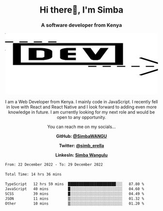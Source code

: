 
<h1 align="center"> Hi there👋, I'm Simba</h1>
<h3 align="center">A software developer from Kenya</h3>

<img src="/arrow-svgrepo-com.svg" margin="auto" width="100%" height="200px">


<p align="center">I am a Web Developer from Kenya. I mainly code in JavaScript. I recently fell in love with React and React Native and I look forward to adding even more knowledge in future. I am currently looking for my next role and would be open to any opportunity.</p>

<p align="center">You can reach me on my socials... </p>

<div align="center">

__<p>  GitHub: [@SimbaWANGU](https://github.com/SimbaWANGU)__  </p>
__<p> Twitter: [@simb_erella](https://twitter.com/simb_erella)__ </p>
__<p> LinkesIn: [Simba Wangulu](https://www.linkedin.com/in/simba-wangulu/)__ </p>

</div>

<!--START_SECTION:waka-->

```text
From: 22 December 2022 - To: 29 December 2022

Total Time: 14 hrs 36 mins

TypeScript   12 hrs 59 mins  ██████████████████████░░░   87.80 %
JavaScript   40 mins         █░░░░░░░░░░░░░░░░░░░░░░░░   04.60 %
SCSS         39 mins         █░░░░░░░░░░░░░░░░░░░░░░░░   04.49 %
JSON         11 mins         ▒░░░░░░░░░░░░░░░░░░░░░░░░   01.32 %
Other        10 mins         ▒░░░░░░░░░░░░░░░░░░░░░░░░   01.20 %
```

<!--END_SECTION:waka-->
